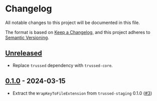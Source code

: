 <!--
Copyright (C) Nitrokey GmbH
SPDX-License-Identifier: CC0-1.0
-->

# Changelog
All notable changes to this project will be documented in this file.

The format is based on [Keep a Changelog](https://keepachangelog.com/en/1.0.0/),
and this project adheres to [Semantic Versioning](https://semver.org/spec/v2.0.0.html).

## [Unreleased][]

- Replace `trussed` dependency with `trussed-core`.

[Unreleased]: https://github.com/trussed-dev/trussed-staging/compare/wrap-key-to-file-v0.1.0...HEAD

## [0.1.0][] - 2024-03-15

- Extract the `WrapKeyToFileExtension` from `trussed-staging` 0.1.0 ([#3][])

[#3]: https://github.com/trussed-dev/trussed-staging/issues/3

[0.1.0]: https://github.com/trussed-dev/trussed-staging/releases/tag/wrap-key-to-file-v0.1.0

